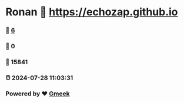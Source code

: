 # Ronan :link: https://echozap.github.io 
### :page_facing_up: [6](https://echozap.github.io/tag.html) 
### :speech_balloon: 0 
### :hibiscus: 15841 
### :alarm_clock: 2024-07-28 11:03:31 
### Powered by :heart: [Gmeek](https://github.com/Meekdai/Gmeek)
